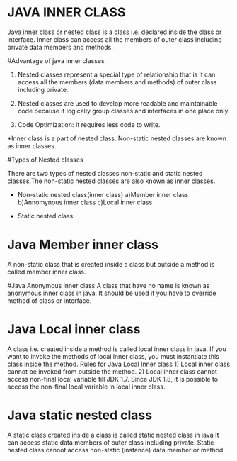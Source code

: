 # JAVA INNER CLASS
Java inner class or nested class is a class i.e. declared inside the class or interface.
Inner class can access all the members of outer class including private data members and methods.

#Advantage of java inner classes
1) Nested classes represent a special type of relationship that is it can access all the members (data members and methods) of outer class including private.

2) Nested classes are used to develop more readable and maintainable code because it logically group classes and interfaces in one place only.

3) Code Optimization: It requires less code to write.

*Inner class is a part of nested class. Non-static nested classes are known as inner classes.

#Types of Nested classes

There are two types of nested classes non-static and static nested classes.The non-static nested classes are also known as inner classes.
 * Non-static nested class(inner class)
		a)Member inner class
		b)Annomynous inner class
		c)Local inner class

 * Static nested class
 
 # Java Member inner class
 A non-static class that is created inside a class but outside a method is called member inner class.
 
 
 #Java Anonymous inner class
 A class that have no name is known as anonymous inner class in java.
 It should be used if you have to override method of class or interface.
 
 # Java Local inner class
 A class i.e. created inside a method is called local inner class in java. If you want to invoke the methods of local inner class, you must instantiate this class inside the method.
 	Rules for Java Local Inner class
 	1) Local inner class cannot be invoked from outside the method.
 	2) Local inner class cannot access non-final local variable till JDK 1.7. Since JDK 1.8, it is possible to access the non-final local variable in local inner class.
 	
 # Java static nested class
 A static class  created inside a class is called static nested class in java
 It can access static data members of outer class including private.
Static nested class cannot access non-static (instance) data member or method.